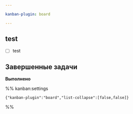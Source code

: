 ```yaml
---

kanban-plugin: board

---
```


## test

- [ ] test


## Завершенные задачи

**Выполнено**




%% kanban:settings
```
{"kanban-plugin":"board","list-collapse":[false,false]}
```
%%